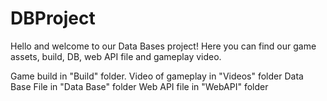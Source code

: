 # DBProject

Hello and welcome to our Data Bases project!
Here you can find our game assets, build, DB, web API file and gameplay video.

Game build in "Build" folder.
Video of gameplay in "Videos" folder
Data Base File in "Data Base" folder
Web API file in "WebAPI" folder
